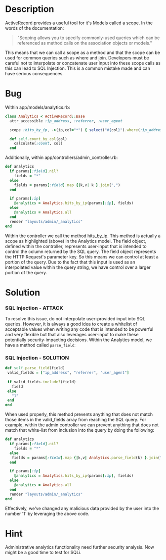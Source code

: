 # Description

ActiveRecord provides a useful tool for it's Models called a scope. In the words of the documentation:

>"Scoping allows you to specify commonly-used queries which can be referenced as  method calls on the association objects or models."

This means that we can call a scope as a method and that the scope can be used for common queries such as where and join. Developers must be careful not to interpolate or concatenate user input into these scope calls as this can lead to SQL Injection. This is a common mistake made and can have serious consequences.

# Bug

Within app/models/analytics.rb:

```ruby
class Analytics < ActiveRecord::Base
  attr_accessible :ip_address, :referrer, :user_agent

  scope :hits_by_ip, ->(ip,col="*") { select("#{col}").where(:ip_address => ip).order("id DESC")}

  def self.count_by_col(col)
    calculate(:count, col)
  end
```

Additionally, within app/controllers/admin_controller.rb:

```ruby
def analytics
  if params[:field].nil?
    fields = "*"
  else
    fields = params[:field].map {|k,v| k }.join(",")
  end

  if params[:ip]
    @analytics = Analytics.hits_by_ip(params[:ip], fields)
  else
    @analytics = Analytics.all
  end
  render "layouts/admin/_analytics"
end
```

Within the controller we call the method hits_by_ip. This method is actually a scope as highlighted (above) in the Analytics model. The field object, defined within the controller, represents user-input that is intended to control the column returned by the SQL query. The field object represents the HTTP Request's parameter key. So this means we can control at least a portion of the query. Due to the fact that this input is used as an interpolated value within the query string, we have control over a larger portion of the query.

# Solution

### SQL Injection - ATTACK

To resolve this issue, do not interpolate user-provided input into SQL queries. However, it is always a good idea to create a whitelist of acceptable values when writing any code that is intended to be powerful and very flexible but that also leverages user-input to make these potentially security-impacting decisions. Within the Analytics model, we have a method called `parse_field`:

### SQL Injection - SOLUTION

```ruby
def self.parse_field(field)
 valid_fields = ["ip_address", "referrer", "user_agent"]
 
 if valid_fields.include?(field)
   field
 else
   "1"
 end
end
```
When used properly, this method prevents anything that does not match those items in the valid_fields array from reaching the SQL query. For example, within the admin controller we can prevent anything that does not match that white-list from inclusion into the query by doing the following:

```ruby
def analytics
  if params[:field].nil?
    fields = "*"
  else
   fields = params[:field].map {|k,v| Analytics.parse_field(k) }.join(",")
  end

  if params[:ip]
    @analytics = Analytics.hits_by_ip(params[:ip], fields)
  else
    @analytics = Analytics.all
  end
  render "layouts/admin/_analytics"
end
```

Effectively, we've changed any malicious data provided by the user into the number '1' by leveraging the above code.
# Hint
Administrative analytics functionality need further security analysis. Now might be a good time to test for SQLi.